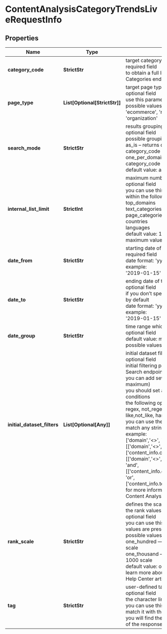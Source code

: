 # ContentAnalysisCategoryTrendsLiveRequestInfo


## Properties

| Name | Type | Description | Notes |
|------------ | ------------- | ------------- | -------------|
**category_code** | **StrictStr** | target category code<br>required field<br>to obtain a full list of available categories, refer to the Categories endpoint |[optional]|
**page_type** | **List[Optional[StrictStr]]** | target page types<br>optional field<br>use this parameter to filter the dataset by page types<br>possible values:<br>'ecommerce', 'news', 'blogs', 'message-boards', 'organization' |[optional]|
**search_mode** | **StrictStr** | results grouping type<br>optional field<br>possible grouping types:<br>as_is – returns data on all citations for the target category_code<br>one_per_domain – returns data on one citation of the category_code per domain<br>default value: as_is |[optional]|
**internal_list_limit** | **StrictInt** | maximum number of elements within internal arrays<br>optional field<br>you can use this field to limit the number of elements within the following arrays:<br>top_domains<br>text_categories<br>page_categories<br>countries<br>languages<br>default value: 1<br>maximum value: 20 |[optional]|
**date_from** | **StrictStr** | starting date of the time range<br>required field<br>date format: 'yyyy-mm-dd'<br>example:<br>'2019-01-15' |[optional]|
**date_to** | **StrictStr** | ending date of the time range<br>optional field<br>if you don’t specify this field, today’s date will be used by default<br>date format: 'yyyy-mm-dd'<br>example:<br>'2019-01-15' |[optional]|
**date_group** | **StrictStr** | time range which will be used to group the results<br>optional field<br>default value: month<br>possible values: day, week, month |[optional]|
**initial_dataset_filters** | **List[Optional[Any]]** | initial dataset filtering parameters<br>optional field<br>initial filtering parameters that apply to fields in the Search endpoint;<br>you can add several filters at once (8 filters maximum)<br>you should set a logical operator and, or between the conditions<br>the following operators are supported:<br>regex, not_regex, <, <=, >, >=, =, <>, in, not_in, like,not_like, has, has_not, match, not_match<br>you can use the % operator with like and not_like to match any string of zero or more characters<br>example:<br>['domain','<>', 'logitech.com']<br>[['domain','<>','logitech.com'],'and',['content_info.connotation_types.negative','>',1000]]<br>[['domain','<>','logitech.com']],<br>'and',<br>[['content_info.connotation_types.negative','>',1000],<br>'or',<br>['content_info.text_category','has',10994]]]<br>for more information about filters, please refer to Content Analysis API – Filters |[optional]|
**rank_scale** | **StrictStr** | defines the scale used for calculating and displaying the rank values<br>optional field<br>you can use this parameter to choose whether rank values are presented on a 0–100 or 0–1000 scale<br>possible values:<br>one_hundred — rank values are displayed on a 0–100 scale<br>one_thousand — rank values are displayed on a 0–1000 scale<br>default value: one_thousand<br>learn more about how this parameter works in this Help Center article |[optional]|
**tag** | **StrictStr** | user-defined task identifier<br>optional field<br>the character limit is 255<br>you can use this parameter to identify the task and match it with the result<br>you will find the specified tag value in the data object of the response |[optional]|
